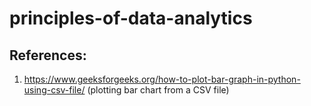 # principles-of-data-analytics

## References:
1. https://www.geeksforgeeks.org/how-to-plot-bar-graph-in-python-using-csv-file/ (plotting bar chart from a CSV file)
